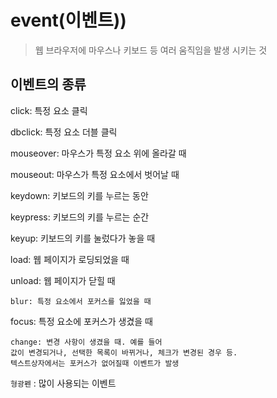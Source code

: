 # event(이벤트))

> 웹 브라우저에 마우스나 키보드 등 여러 움직임을 발생 시키는 것

## 이벤트의 종류
click: 특정 요소 클릭

dbclick: 특정 요소 더블 클릭

mouseover: 마우스가 특정 요소 위에 올라갈 때

mouseout: 마우스가 특정 요소에서 벗어날 때 

keydown: 키보드의 키를 누르는 동안

keypress: 키보드의 키를 누르는 순간

keyup: 키보드의 키를 눌렀다가 놓을 때 

load: 웹 페이지가 로딩되었을 때 

unload: 웹 페이지가 닫힐 때 

<code class="notranslate">blur: 특정 요소에서 포커스를 잃었을 때 </code>

focus: 특정 요소에 포커스가 생겼을 때 

<code class="notranslate">change: 변경 사항이 생겼을 때. 예를 들어 값이 변경되거나, 선택한 목록이 바뀌거나, 체크가 변경된 경우 등. 텍스트상자에서는 포커스가 없어질때 이벤트가 발생</code>

<code class="notranslate">형광펜</code> : 많이 사용되는 이벤트

